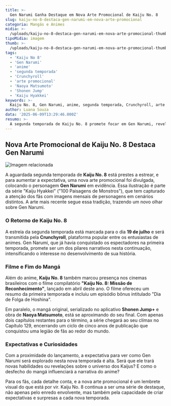```yaml
---
title: >-
  Gen Narumi Ganha Destaque em Nova Arte Promocional de Kaiju No. 8
slug: kaiju-no-8-destaca-gen-narumi-em-nova-arte-promocional
categoria: Mangás e Animes
midia: >-
  /uploads/kaiju-no-8-destaca-gen-narumi-em-nova-arte-promocional-thumb.webp
tipoMidia: imagem
thumb: >-
  /uploads/kaiju-no-8-destaca-gen-narumi-em-nova-arte-promocional-thumb.webp
tags:
  - 'Kaiju No 8'
  - 'Gen Narumi'
  - 'anime'
  - 'segunda temporada'
  - 'Crunchyroll'
  - 'arte promocional'
  - 'Naoya Matsumoto'
  - 'Shonen Jump'
  - 'Kaiju Hyakkei'
keywords: >-
  Kaiju No. 8, Gen Narumi, anime, segunda temporada, Crunchyroll, arte promocional, Naoya Matsumoto, Shonen Jump+, Kaiju Hyakkei
author: Luana Souza
data: '2025-06-09T13:29:46.000Z'
resumo: >-
  A segunda temporada de Kaiju No. 8 promete focar em Gen Narumi, revelado em uma nova arte promocional. A série, que retorna em julho, traz grandes expectativas para os fãs.
---
```


## Nova Arte Promocional de Kaiju No. 8 Destaca Gen Narumi

![Imagem relacionada](/uploads/kaiju-no-8-destaca-gen-narumi-em-nova-arte-promocional-0.webp)

A aguardada segunda temporada de **Kaiju No. 8** está prestes a estrear, e para aumentar a expectativa, uma nova arte promocional foi divulgada, colocando o personagem **Gen Narumi** em evidência. Essa ilustração é parte da série "Kaiju Hyakkei" ("100 Paisagens de Monstros"), que tem capturado a atenção dos fãs com imagens mensais de personagens em cenários distintos. A arte mais recente segue essa tradição, trazendo um novo olhar sobre Gen Narumi.

### O Retorno de Kaiju No. 8

A estreia da segunda temporada está marcada para o dia **19 de julho** e será transmitida pela **Crunchyroll**, plataforma popular entre os entusiastas de animes. Gen Narumi, que já havia conquistado os espectadores na primeira temporada, promete ser um dos pilares narrativos nesta continuação, intensificando o interesse no desenvolvimento de sua história.

### Filme e Fim do Mangá

Além do anime, **Kaiju No. 8** também marcou presença nos cinemas brasileiros com o filme compilatório **"Kaiju No. 8: Missão de Reconhecimento"**, lançado em abril deste ano. O filme ofereceu um resumo da primeira temporada e incluiu um episódio bônus intitulado "Dia de Folga de Hoshina".

Em paralelo, o mangá original, serializado no aplicativo **Shonen Jump+** e obra de **Naoya Matsumoto**, está se aproximando do seu final. Com apenas dois capítulos restantes para o término, a série chegará ao seu clímax no Capítulo 129, encerrando um ciclo de cinco anos de publicação que conquistou uma legião de fãs ao redor do mundo.

### Expectativas e Curiosidades

Com a proximidade do lançamento, a expectativa para ver como Gen Narumi será explorado nesta nova temporada é alta. Será que ele trará novas habilidades ou revelações sobre o universo dos Kaijus? E como o desfecho do mangá influenciará a narrativa do anime?

Para os fãs, cada detalhe conta, e a nova arte promocional é um lembrete visual do que está por vir. Kaiju No. 8 continua a ser uma série de destaque, não apenas pelo enredo envolvente, mas também pela capacidade de criar expectativas e surpresas a cada nova temporada.